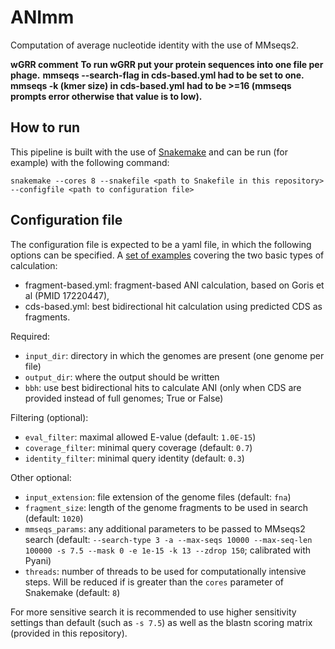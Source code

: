 # ANImm
Computation of average nucleotide identity with the use of MMseqs2.

**wGRR comment**
**To run wGRR put your protein sequences into one file per phage.**
**mmseqs --search-flag in cds-based.yml had to be set to one.**
**mmseqs -k (kmer size) in cds-based.yml had to be >=16 (mmseqs prompts error otherwise that value is to low).**

## How to run
This pipeline is built with the use of [Snakemake](https://snakemake.github.io/) and can be run (for example) with the following command:

```
snakemake --cores 8 --snakefile <path to Snakefile in this repository> --configfile <path to configuration file>
```

## Configuration file
The configuration file is expected to be a yaml file, in which the following options can be specified. A [set of examples](./sample-configs) covering the two basic types of calculation:
* fragment-based.yml: fragment-based ANI calculation, based on Goris et al (PMID 17220447),
* cds-based.yml: best bidirectional hit calculation using predicted CDS as fragments.

Required:
*  `input_dir`: directory in which the genomes are present (one genome per file)
* `output_dir`: where the output should be written
* `bbh`: use best bidirectional hits to calculate ANI (only when CDS are provided instead of full genomes; True or False)

Filtering (optional):
* `eval_filter`: maximal allowed E-value (default: `1.0E-15`)
* `coverage_filter`: minimal query coverage (default: `0.7`)
* `identity_filter`: minimal query identity (default: `0.3`)

Other optional:
* `input_extension`: file extension of the genome files (default: `fna`)
* `fragment_size`: length of the genome fragments to be used in search (default: `1020`)
* `mmseqs_params`: any additional parameters to be passed to MMseqs2 search (default: `--search-type 3 -a --max-seqs 10000 --max-seq-len 100000 -s 7.5 --mask 0 -e 1e-15 -k 13 --zdrop 150`; calibrated with Pyani)
* `threads`: number of threads to be used for computationally intensive steps. Will be reduced if is greater than the `cores` parameter of Snakemake (default: `8`)

For more sensitive search it is recommended to use higher sensitivity settings than default (such as `-s 7.5`) as well as the blastn scoring matrix (provided in this repository).
